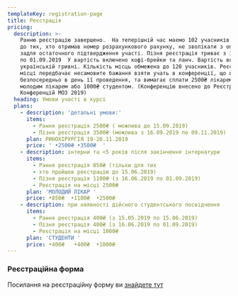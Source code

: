 ```yaml
---
templateKey: registration-page
title: Реєстрація
pricing:
  description: >-
    Ранню реєстрацію завершено.  На теперішній час маємо 102 учасників. Прохання
    до тих, хто отримав номер розрахункового рахунку, не зволікати з оплатою
    задля остаточного підтвердження участі. Пізня реєстрація триває з 16.06.2019
    по 01.09.2019  У вартість включено кофі-брейки та ланч. Вартість вказано в
    українській гривні. Кількість місць обмежена до 120 учасників. Реєстрація на
    місці передбачає несамовите бажання взяти учать в конференції, що виникло
    безпосередньо в день її проведення, та вимагає сплати 2500₴ лікарем та
    молодим лікарем або 1000₴ студентом. (Конференцію внесено до Реєстру
    Конференцій МОЗ 2019)
  heading: Умови участі в курсі
  plans:
    - description: 'детальні умови:'
      items:
        - Рання реєстрація 2500₴ ( можлива до 15.09.2019)
        - Пізня реєстрація 3500₴ (можлива з 16.09.2019 по 09.11.2019)
      plan: РИНОХІРУРГІЯ 19-20.11.2019
      price: ' •2500₴ •3500₴  '
    - description: інтерни та <5 років після закінчення інтернатури
      items:
        - Рання реєстрація 850₴ (тільки для тих
        - хто пройшов реєстрацію до 15.06.2019)
        - Пізня реєстрація 1100₴ (з 16.06.2019 по 01.09.2019)
        - Реєстрація на місці 2500₴
      plan: 'МОЛОДИЙ ЛІКАР '
      price: •850₴  •1100₴  •2500₴
    - description: при наявності дійсного студентського посвідчення
      items:
        - Рання реєстрація 400₴ (з 15.05.2019 по 15.06.2019)
        - Пізня реєстрація 400₴ (з 16.06.2019 по 01.09.2019)
        - Реєстрація на місці 1000₴
      plan: 'СТУДЕНТИ '
      price: •400₴   •400₴  •1000₴
---
```

### Реєстраційна форма

Посилання на реєстраційну форму ви [знайдете тут](https://933609.typeform.com/to/KQvUhR)
